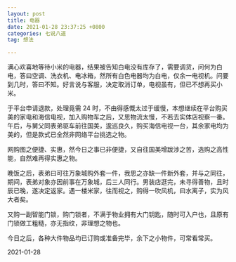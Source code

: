 ```yaml
---
layout: post
title: 电器
date: 2021-01-28 23:37:25 +0800
categories: 七说八道
tag: 想法

---
```




满心欢喜地等待小米的电器，结果被告知白电没有库存了，需要调货，问何为白电，答曰空调、洗衣机、电冰箱，然所有白色电器均为白电，仅余一电视机。问要到几时，答曰不知。好言说与客服，决定取消订单，电视虽有，但已不想再买小米。

于平台申请退款，处理竟需 24 时，不由得感慨太过于缓慢，本想继续在平台购买美的家电和海信电视，加入购物车之后，又思物流太慢，不若去实体店视察一番。午后，与舅父同表弟驱车前往国美，逡巡良久，购买海信电视一台，其余家电均为美的，但是款式已全然非网络平台挑选之物。

网购图之便捷、实惠，然今日之事已非便捷，又自往国美增跋涉之苦，选购之高性能，自然难再得实惠之物。

晚饭之后，表弟曰可往万象城购外套一件，我思之亦缺一件新外套，并与之同往，期间，表弟对象亦因前事在万象城，后三人同行。男装店逛完，未寻得善物，且时辰已晚，遂决定返家。遇一楼米家，往而视之，购得一吹风机，曰水离子，实为风大者矣。

又购一副智能门锁，购门锁者，不满于物业拥有大门钥匙，随时可入户也，且原有门锁做工粗糙，亦无指纹，非理想之物也。

今日之后，各种大件物品均已订购或准备完毕，余下之小物件，可常看常买。

2021-01-28